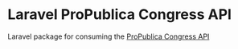 # Laravel ProPublica Congress API

Laravel package for consuming the [ProPublica Congress API](https://projects.propublica.org/api-docs/congress-api/)
